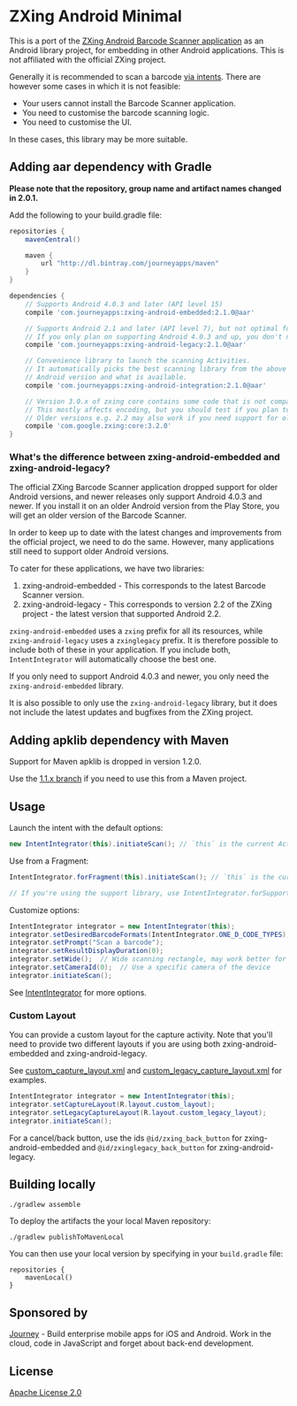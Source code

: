 # ZXing Android Minimal

This is a port of the [ZXing Android Barcode Scanner application](https://github.com/zxing/zxing/) as an Android
library project, for embedding in other Android applications. This is not affiliated with the official ZXing project.

Generally it is recommended to scan a barcode [via intents](https://github.com/zxing/zxing/wiki/Scanning-Via-Intent).
There are however some cases in which it is not feasible:

* Your users cannot install the Barcode Scanner application.
* You need to customise the barcode scanning logic.
* You need to customise the UI.

In these cases, this library may be more suitable.

## Adding aar dependency with Gradle

**Please note that the repository, group name and artifact names changed in 2.0.1.**

Add the following to your build.gradle file:

```groovy
repositories {
    mavenCentral()

    maven {
        url "http://dl.bintray.com/journeyapps/maven"
    }
}

dependencies {
    // Supports Android 4.0.3 and later (API level 15)
    compile 'com.journeyapps:zxing-android-embedded:2.1.0@aar'

    // Supports Android 2.1 and later (API level 7), but not optimal for later Android versions.
    // If you only plan on supporting Android 4.0.3 and up, you don't need to include this.
    compile 'com.journeyapps:zxing-android-legacy:2.1.0@aar'

    // Convenience library to launch the scanning Activities.
    // It automatically picks the best scanning library from the above two, depending on the
    // Android version and what is available.
    compile 'com.journeyapps:zxing-android-integration:2.1.0@aar'

    // Version 3.0.x of zxing core contains some code that is not compatible on Android 2.2 and earlier.
    // This mostly affects encoding, but you should test if you plan to support these versions.
    // Older versions e.g. 2.2 may also work if you need support for older Android versions.
    compile 'com.google.zxing:core:3.2.0'
}
```

### What's the difference between zxing-android-embedded and zxing-android-legacy?

The official ZXing Barcode Scanner application dropped support for older Android versions, and newer
releases only support Android 4.0.3 and newer. If you install it on an older Android version from
the Play Store, you will get an older version of the Barcode Scanner.

In order to keep up to date with the latest changes and improvements from the official project, we
need to do the same. However, many applications still need to support older Android versions.

To cater for these applications, we have two libraries:

1. zxing-android-embedded - This corresponds to the latest Barcode Scanner version.
2. zxing-android-legacy - This corresponds to version 2.2 of the ZXing project -
   the latest version that supported Android 2.2.

`zxing-android-embedded` uses a `zxing` prefix for all its resources, while `zxing-android-legacy`
uses a `zxinglegacy` prefix. It is therefore possible to include both of these in your application.
If you include both, `IntentIntegrator` will automatically choose the best one.

If you only need to support Android 4.0.3 and newer, you only need the `zxing-android-embedded`
library.

It is also possible to only use the `zxing-android-legacy` library, but it does not include the
latest updates and bugfixes from the ZXing project.


## Adding apklib dependency with Maven

Support for Maven apklib is dropped in version 1.2.0.

Use the [1.1.x branch](https://github.com/journeyapps/zxing-android-embedded/tree/1.1.x) if you need to use this from a Maven project.

## Usage

Launch the intent with the default options:
```java
new IntentIntegrator(this).initiateScan(); // `this` is the current Activity
```

Use from a Fragment:
```java
IntentIntegrator.forFragment(this).initiateScan(); // `this` is the current Fragment

// If you're using the support library, use IntentIntegrator.forSupportFragment(this) instead.
```

Customize options:
```java
IntentIntegrator integrator = new IntentIntegrator(this);
integrator.setDesiredBarcodeFormats(IntentIntegrator.ONE_D_CODE_TYPES);
integrator.setPrompt("Scan a barcode");
integrator.setResultDisplayDuration(0);
integrator.setWide();  // Wide scanning rectangle, may work better for 1D barcodes
integrator.setCameraId(0);  // Use a specific camera of the device
integrator.initiateScan();
```

See [IntentIntegrator](integration/src/main/java/com/google/zxing/integration/android/IntentIntegrator.java) for more options.

### Custom Layout

You can provide a custom layout for the capture activity. Note that you'll need to provide two
different layouts if you are using both zxing-android-embedded and zxing-android-legacy.

See [custom_capture_layout.xml](sample/src/main/res/layout/custom_capture_layout.xml) and
[custom_legacy_capture_layout.xml](sample/src/main/res/layout/custom_legacy_capture_layout.xml) for
examples.

```java
IntentIntegrator integrator = new IntentIntegrator(this);
integrator.setCaptureLayout(R.layout.custom_layout);
integrator.setLegacyCaptureLayout(R.layout.custom_legacy_layout);
integrator.initiateScan();
```

For a cancel/back button, use the ids `@id/zxing_back_button` for zxing-android-embedded and
 `@id/zxinglegacy_back_button` for zxing-android-legacy.

## Building locally

    ./gradlew assemble

To deploy the artifacts the your local Maven repository:

    ./gradlew publishToMavenLocal

You can then use your local version by specifying in your `build.gradle` file:

    repositories {
        mavenLocal()
    }

## Sponsored by

[Journey][1] - Build enterprise mobile apps for iOS and Android. Work in the cloud, code in JavaScript and forget about back-end development.


## License

[Apache License 2.0](http://www.apache.org/licenses/LICENSE-2.0)

[1]: http://journeyapps.com
